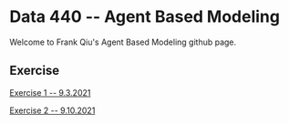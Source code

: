 # Data 440 -- Agent Based Modeling
  Welcome to Frank Qiu's Agent Based Modeling github page.
  
## Exercise
[Exercise 1 -- 9.3.2021](https://frank-q-00.github.io/Data-444/Exercise1.html)

[Exercise 2 -- 9.10.2021](https://frank-q-00.github.io/Data-444/Exercise2.html)
  
  
  
  
